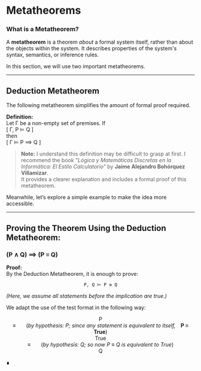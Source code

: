 # Metatheorems

### What is a Metatheorem?

A **metatheorem** is a theorem *about* a formal system itself, rather than about the objects within the system. It describes properties of the system's syntax, semantics, or inference rules.

In this section, we will use two important metatheorems.

---

## Deduction Metatheorem

The following metatheorem simplifies the amount of formal proof required.

**Definition:**  
Let Γ be a non-empty set of premises. If  
\[
Γ, P ⊨ Q
\]  
then  
\[
Γ ⊨ P ⟹ Q
\]

> **Note:** I understand this definition may be difficult to grasp at first. I recommend the book *"Lógica y Matemáticas Discretas en la Informática: El Estilo Calculatorio"* by **Jaime Alejandro Bohórquez Villamizar**.  
> It provides a clearer explanation and includes a formal proof of this metatheorem.

Meanwhile, let’s explore a simple example to make the idea more accessible.

---

## Proving the Theorem Using the Deduction Metatheorem:

### **(P ∧ Q) ⟹ (P ≡ Q)**

**Proof:**  
By the Deduction Metatheorem, it is enough to prove:

<p align="center"><code>P, Q ⊨ P ≡ Q</code></p>

*(Here, we assume all statements before the implication are true.)*

We adapt the use of the test format in the following way:

<div align="center">

P<br>
≡  (*by hypothesis: P; since any statement is equivalent to itself,* **P ≡ True**)<br>
True<br>
≡  (*by hypothesis: Q; so now P ≡ Q is equivalent to True*)<br>
Q

</div>


∎
